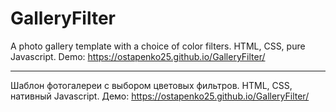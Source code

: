 # GalleryFilter
A photo gallery template with a choice of color filters. HTML, CSS, pure Javascript.
Demo: https://ostapenko25.github.io/GalleryFilter/

_______________________________________

Шаблон фотогалереи с выбором цветовых фильтров. HTML, CSS, нативный Javascript.
Демо: https://ostapenko25.github.io/GalleryFilter/
